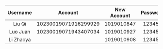 | Username  | Account              | New Account | Password |
| :-------: | :------------------: | :---------: | :------: |
| Liu Qi    | 10230019071916299929 | 1019010847  | 123456   |
| Luo Juan  | 10230019071943407034 | 1019010927  | 123456   |
| Li Zhaoya |                      | 1019010908  | 123456   |
